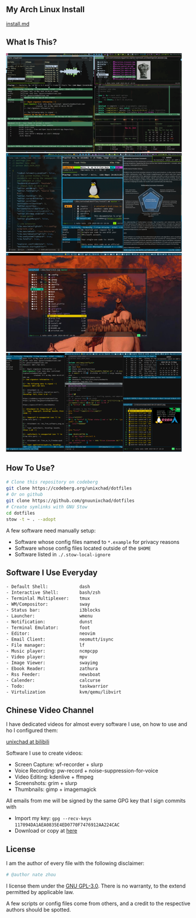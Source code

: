 ## My Arch Linux Install
[install.md](./install.md)

## What Is This?
<img src="./misc/screenshot01.png" alt="drawing" width="480"/>
<img src="./misc/screenshot02.png" alt="drawing" width="480"/>
<img src="./misc/screenshot03.png" alt="drawing" width="480"/>
<img src="./misc/screenshot04.png" alt="drawing" width="480"/>

## How To Use?
```sh
# Clone this repository on codeberg
git clone https://codeberg.org/unixchad/dotfiles
# Or on github
git clone https://github.com/gnuunixchad/dotfiles
# Create symlinks with GNU Stow
cd dotfiles
stow -t ~ . --adopt
```
A few software need manually setup:
- Software whose config files named to `*.example` for privacy reasons
- Software whose config files located outside of the `$HOME`
- Software listed in `./.stow-local-ignore`

## Software I Use Everyday
```
- Default Shell:            dash
- Interactive Shell:        bash/zsh
- Terminlal Multiplexer:    tmux
- WM/Compositor:            sway
- Status bar:               i3blocks
- Launcher:                 wmenu
- Notification:             dunst
- Terminal Emulator:        foot
- Editor:                   neovim
- Email Client:             neomutt/isync
- File manager:             lf
- Music player:             ncmpcpp
- Video player:             mpv
- Image Viewer:             swayimg
- Ebook Reader:             zathura
- Rss Feeder:               newsboat
- Calender:                 calcurse
- Todo:                     taskwarrior
- Virtulization             kvm/qemu/libvirt
```

## Chinese Video Channel
I have dedicated videos for almost every software I use, on how to use and ho
I configured them:

[unixchad at bilibili](https://space.bilibili.com/34569411)

Software I use to create videos:
- Screen Capture:   wf-recorder + slurp
- Voice Recording:  pw-record + noise-suppression-for-voice
- Video Editing:    kdenlive + ffmpeg
- Screenshots:      grim + slurp
- Thumbnails:       gimp + imagemagick

All emails from me will be signed by the same GPG key that I sign commits with  
- Import my key: `gpg --recv-keys 117094DA1AEA0835E4ED0770F7476912AA224CAC`
- Download or copy at [here](./unixchad.asc)

## License
I am the author of every file with the following disclaimer:
```sh
# @author nate zhou
```
I license them under the [GNU GPL-3.0](./LICENSE). There is no warranty, to
the extend permitted by applicable law.

A few scripts or config files come from others, and a credit to the respective
authors should be spotted.
